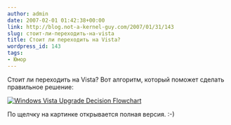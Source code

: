 ```yaml
---
author: admin
date: 2007-02-01 01:42:38+00:00
link: http://blog.not-a-kernel-guy.com/2007/01/31/143
slug: стоит-ли-переходить-на-vista
title: Стоит ли переходить на Vista?
wordpress_id: 143
tags:
- Юмор
---
```


Стоит ли переходить на Vista? Вот алгоритм, который поможет сделать правильное решение:

[![Windows Vista Upgrade Decision Flowchart](/2007/01/vistaflow.png)](http://gizmodo.com/gadgets/software/the-windows-vista-upgrade-flowchart-232926.php)

По щелчку на картинке открывается полная версия. :-)
